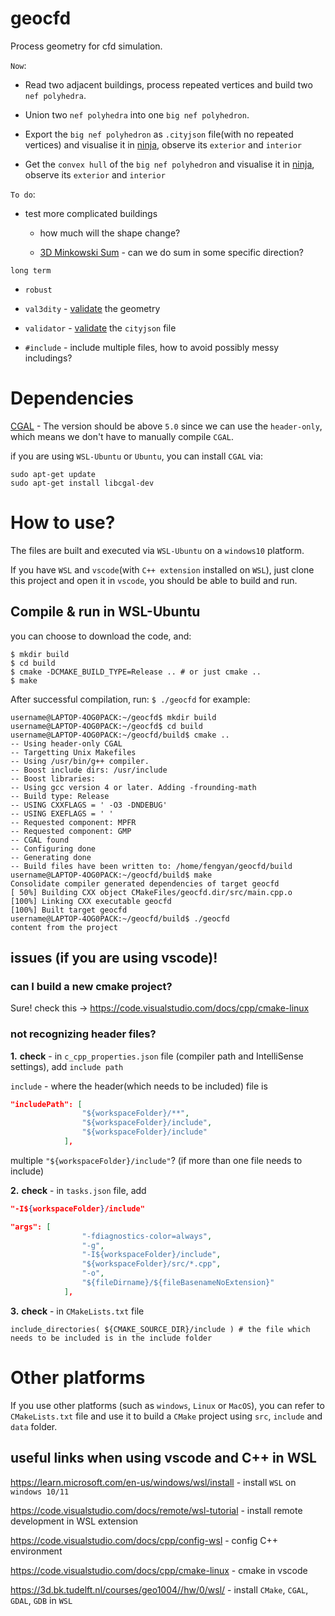 # geocfd

Process geometry for cfd simulation.

`Now`:

- Read two adjacent buildings, process repeated vertices and build two `nef polyhedra`.

- Union two `nef polyhedra` into one `big nef polyhedron`.

- Export the `big nef polyhedron` as `.cityjson` file(with no repeated vertices) and visualise it in [ninja](https://ninja.cityjson.org/), observe its `exterior` and `interior`

- Get the `convex hull` of the `big nef polyhedron` and visualise it in [ninja](https://ninja.cityjson.org/), observe its `exterior` and `interior`

`To do`:

- test more complicated buildings 

  - how much will the shape change?
  
  - [3D Minkowski Sum](https://doc.cgal.org/latest/Minkowski_sum_3/index.html#Chapter_3D_Minkowski_Sum_of_Polyhedra) - can we do sum in some specific direction?
 
 `long term`
 
  - `robust`
  
  - `val3dity`  - [validate](http://geovalidation.bk.tudelft.nl/val3dity/) the geometry
  
  - `validator` - [validate](https://validator.cityjson.org/) the `cityjson` file
  
  - `#include` - include multiple files, how to avoid possibly messy includings?

# Dependencies

[CGAL](https://www.cgal.org/) - The version should be above `5.0` since we can use the `header-only`, which means we don't have to manually compile `CGAL`.

if you are using `WSL-Ubuntu` or `Ubuntu`, you can install `CGAL` via:

```console
sudo apt-get update
sudo apt-get install libcgal-dev
```

# How to use?

The files are built and executed via `WSL-Ubuntu` on a `windows10` platform.

If you have `WSL` and `vscode`(with `C++ extension` installed on `WSL`), just clone this project and open it in `vscode`, you should be able to build and run.

## Compile & run in WSL-Ubuntu
you can choose to download the code, and:
```console
$ mkdir build
$ cd build
$ cmake -DCMAKE_BUILD_TYPE=Release .. # or just cmake ..
$ make
```
After successful compilation, run:
`$ ./geocfd`
for example:

```console
username@LAPTOP-4OG0PACK:~/geocfd$ mkdir build
username@LAPTOP-4OG0PACK:~/geocfd$ cd build
username@LAPTOP-4OG0PACK:~/geocfd/build$ cmake ..
-- Using header-only CGAL
-- Targetting Unix Makefiles
-- Using /usr/bin/g++ compiler.
-- Boost include dirs: /usr/include
-- Boost libraries:    
-- Using gcc version 4 or later. Adding -frounding-math
-- Build type: Release
-- USING CXXFLAGS = ' -O3 -DNDEBUG'
-- USING EXEFLAGS = ' '
-- Requested component: MPFR
-- Requested component: GMP
-- CGAL found
-- Configuring done
-- Generating done
-- Build files have been written to: /home/fengyan/geocfd/build
username@LAPTOP-4OG0PACK:~/geocfd/build$ make
Consolidate compiler generated dependencies of target geocfd
[ 50%] Building CXX object CMakeFiles/geocfd.dir/src/main.cpp.o
[100%] Linking CXX executable geocfd
[100%] Built target geocfd
username@LAPTOP-4OG0PACK:~/geocfd/build$ ./geocfd
content from the project
```
## issues (if you are using vscode)!

### can I build a new cmake project?

Sure! check this -> https://code.visualstudio.com/docs/cpp/cmake-linux

### not recognizing header files?

**1.** **check** - in `c_cpp_properties.json` file (compiler path and IntelliSense settings), add `include path`

`include` - where the header(which needs to be included) file is

```json
"includePath": [
                "${workspaceFolder}/**",
                "${workspaceFolder}/include",
                "${workspaceFolder}/include"
            ],
```

multiple `"${workspaceFolder}/include"`? (if more than one file needs to include)

**2.** **check** - in `tasks.json` file, add 

```json
"-I${workspaceFolder}/include"
```

```json
"args": [
                "-fdiagnostics-color=always",
                "-g",
                "-I${workspaceFolder}/include",
                "${workspaceFolder}/src/*.cpp",
                "-o",
                "${fileDirname}/${fileBasenameNoExtension}"
            ],
```

**3.** **check** - in `CMakeLists.txt` file

`include_directories( ${CMAKE_SOURCE_DIR}/include ) # the file which needs to be included is in the include folder`

# Other platforms

If you use other platforms (such as `windows`, `Linux` or `MacOS`), you can refer to `CMakeLists.txt` file and use it to build a `CMake` project using `src`, `include` and `data` folder.

## useful links when using vscode and C++ in WSL
https://learn.microsoft.com/en-us/windows/wsl/install - install `WSL` on `windows 10/11`

https://code.visualstudio.com/docs/remote/wsl-tutorial - install remote development in WSL extension

https://code.visualstudio.com/docs/cpp/config-wsl - config C++ environment

https://code.visualstudio.com/docs/cpp/cmake-linux - cmake in vscode

https://3d.bk.tudelft.nl/courses/geo1004//hw/0/wsl/ - install `CMake`, `CGAL`, `GDAL`, `GDB` in `WSL`



